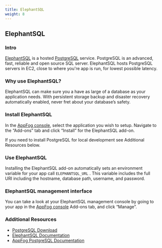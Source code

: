 ```yaml
---
title: ElephantSQL
weight: 8
---
```


## ElephantSQL

### Intro

[ElephantSQL](http://www.elephantsql.com) is a hosted [PostgreSQL](http://www.postgresql.org) service. PostgreSQL is an advanced, fast, reliable and open source SQL server. ElephantSQL hosts PostgreSQL servers in EC2, close to where you're app is run, for lowest possible latency. 

### Why use ElephantSQL?

ElephantSQL can make sure you a have as large of a database as your application needs. With persistent storage backup and disaster recovery automatically enabled, never fret about your database’s safety.

### Install ElephantSQL

In the [AppFog console](https://console.appfog.com/), select the application you wish to setup.
Navigate to the “Add-ons” tab and click “Install” for the ElephantSQL add-on.

If you need to install PostgreSQL for local development see Additional Resources below.

### Use ElephantSQL

Installing the ElephantSQL add-on automatically sets an environment variable for your app call `ELEPHANTSQL_URL` . This variable includes the full URI including the hostname, database path, username, and password. 

### ElephantSQL management interface

You can take a look at your ElephantSQL management console by going to your app in the [AppFog console](https://console.appfog.com/) Add-ons tab, and click “Manage”.

### Additional Resources

* [PostgreSQL Download](http://www.postgresql.org/download/)
* [ElephantSQL Documentation](http://www.elephantsql.com/docs/index.html)
* [AppFog PostgreSQL Documentation](https://docs.appfog.com/services/postgresql)
